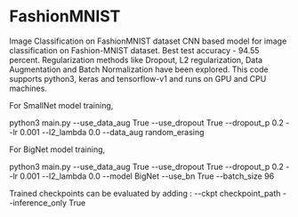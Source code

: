 # FashionMNIST
Image Classification on FashionMNIST dataset
CNN based model for image classification on Fashion-MNIST dataset. Best test accuracy - 94.55 percent. Regularization methods like Dropout, L2 regularization, Data Augmentation and Batch Normalization have been explored.
This code supports python3, keras and tensorflow-v1 and runs on GPU and CPU machines. 

For SmallNet model training, 


python3 main.py --use_data_aug True --use_dropout True --dropout_p 0.2 --lr 0.001 --l2_lambda 0.0 --data_aug random_erasing

For BigNet model training, 


python3 main.py --use_data_aug True --use_dropout True --dropout_p 0.2 --lr 0.001 --l2_lambda 0.0 --model BigNet --use_bn True --batch_size 96

Trained checkpoints can be evaluated by adding :
--ckpt checkpoint_path --inference_only True
